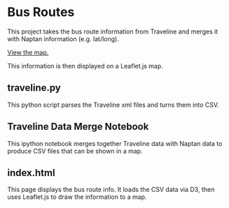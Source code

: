 Bus Routes
==========

This project takes the bus route information from Traveline and merges it with Naptan information (e.g. lat/long).

<a href="http://dataunity.github.io/bath-hacked-2014/html/index.html">View the map.</a>

This information is then displayed on a Leaflet.js map.

traveline.py
------------
This python script parses the Traveline xml files and turns them into CSV.

Traveline Data Merge Notebook
-----------------------------
This ipython notebook merges together Traveline data with Naptan data to produce CSV files that can be shown in a map.

index.html
----------
This page displays the bus route info. It loads the CSV data via D3, then uses Leaflet.js to draw the information to a map.
